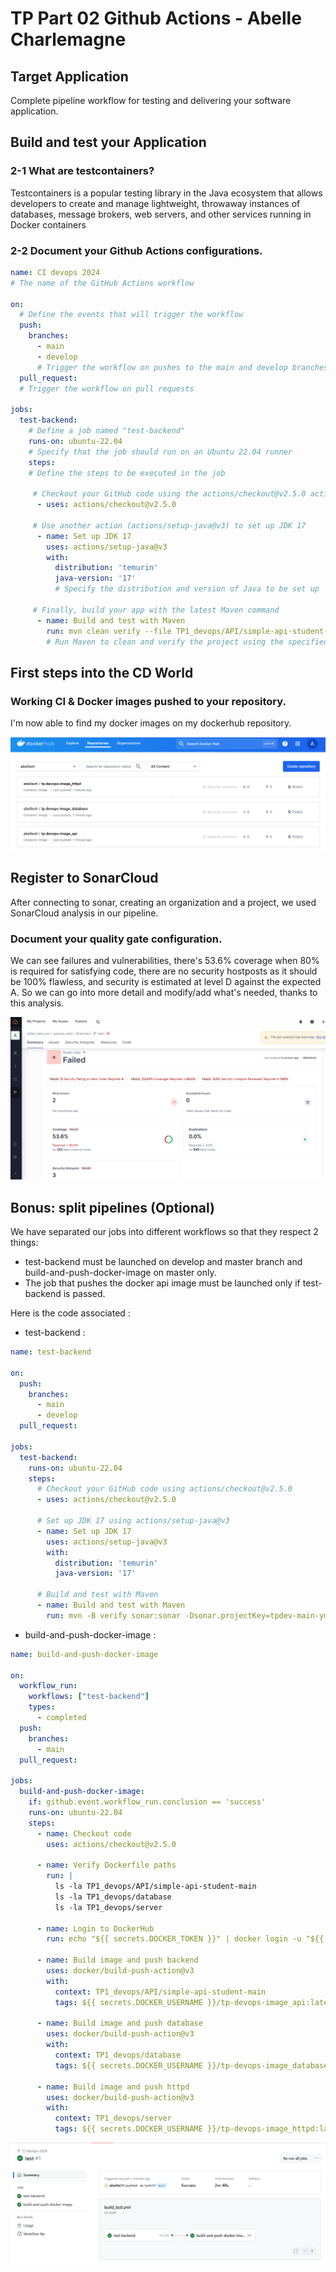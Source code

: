 # TP Part 02 Github Actions - Abelle Charlemagne
## Target Application
Complete pipeline workflow for testing and delivering your software application.
## Build and test your Application
### 2-1 What are testcontainers?

Testcontainers is a popular testing library in the Java ecosystem that allows developers to create and manage lightweight, throwaway instances of databases, message brokers, web servers, and other services running in Docker containers

### 2-2 Document your Github Actions configurations.

```yaml
name: CI devops 2024
# The name of the GitHub Actions workflow

on:
  # Define the events that will trigger the workflow
  push:
    branches: 
      - main
      - develop
      # Trigger the workflow on pushes to the main and develop branches
  pull_request:
  # Trigger the workflow on pull requests

jobs:
  test-backend: 
    # Define a job named "test-backend"
    runs-on: ubuntu-22.04
    # Specify that the job should run on an Ubuntu 22.04 runner
    steps:
    # Define the steps to be executed in the job

     # Checkout your GitHub code using the actions/checkout@v2.5.0 action
      - uses: actions/checkout@v2.5.0

     # Use another action (actions/setup-java@v3) to set up JDK 17
      - name: Set up JDK 17
        uses: actions/setup-java@v3
        with:
          distribution: 'temurin'
          java-version: '17'
          # Specify the distribution and version of Java to be set up

     # Finally, build your app with the latest Maven command
      - name: Build and test with Maven
        run: mvn clean verify --file TP1_devops/API/simple-api-student-main/pom.xml
        # Run Maven to clean and verify the project using the specified pom.xml file
```
## First steps into the CD World
### Working CI & Docker images pushed to your repository.
I'm now able to find my docker images on my dockerhub repository.

![alt text](image.png)


## Register to SonarCloud
After connecting to sonar, creating an organization and a project, we used SonarCloud analysis in our pipeline.

### Document your quality gate configuration.

We can see failures and vulnerabilities, there's 53.6% coverage when 80% is required for satisfying code, there are no security hostposts as it should be 100% flawless, and security is estimated at level D against the expected A. So we can go into more detail and modify/add what's needed, thanks to this analysis.

![alt text](image-1.png)

## Bonus: split pipelines (Optional)
We have separated our jobs into different workflows so that they respect 2 things:
- test-backend must be launched on develop and master branch and build-and-push-docker-image on master only.
- The job that pushes the docker api image must be launched only if test-backend is passed.

Here is the code associated : 

- test-backend :

```yaml
name: test-backend 

on:
  push:
    branches:
      - main
      - develop
  pull_request:

jobs:
  test-backend:
    runs-on: ubuntu-22.04
    steps:
      # Checkout your GitHub code using actions/checkout@v2.5.0
      - uses: actions/checkout@v2.5.0

      # Set up JDK 17 using actions/setup-java@v3
      - name: Set up JDK 17
        uses: actions/setup-java@v3
        with:
          distribution: 'temurin'
          java-version: '17'

      # Build and test with Maven
      - name: Build and test with Maven
        run: mvn -B verify sonar:sonar -Dsonar.projectKey=tpdev-main-yml_analyse-main -Dsonar.organization=tpdev-main-yml -Dsonar.host.url=https://sonarcloud.io -Dsonar.login=${{ secrets.SONAR_TOKEN }} --file TP1_devops/API/simple-api-student-main/pom.xml

```
- build-and-push-docker-image :

```yaml
name: build-and-push-docker-image

on:
  workflow_run:
    workflows: ["test-backend"]
    types:
      - completed
  push:
    branches:
      - main
  pull_request:

jobs:
  build-and-push-docker-image:
    if: github.event.workflow_run.conclusion == 'success'
    runs-on: ubuntu-22.04
    steps:
      - name: Checkout code
        uses: actions/checkout@v2.5.0

      - name: Verify Dockerfile paths
        run: |
          ls -la TP1_devops/API/simple-api-student-main
          ls -la TP1_devops/database
          ls -la TP1_devops/server

      - name: Login to DockerHub
        run: echo "${{ secrets.DOCKER_TOKEN }}" | docker login -u "${{ secrets.DOCKER_USERNAME }}" --password-stdin

      - name: Build image and push backend
        uses: docker/build-push-action@v3
        with:
          context: TP1_devops/API/simple-api-student-main
          tags: ${{ secrets.DOCKER_USERNAME }}/tp-devops-image_api:latest

      - name: Build image and push database
        uses: docker/build-push-action@v3
        with:
          context: TP1_devops/database
          tags: ${{ secrets.DOCKER_USERNAME }}/tp-devops-image_database:latest

      - name: Build image and push httpd
        uses: docker/build-push-action@v3
        with:
          context: TP1_devops/server
          tags: ${{ secrets.DOCKER_USERNAME }}/tp-devops-image_httpd:latest

```
![alt text](image-2.png)